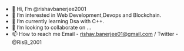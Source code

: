 - 👋 Hi, I’m @rishavbanerjee2001
- 👀 I’m interested in Web Development,Devops and Blockchain.
- 🌱 I’m currently learning Dsa with C++.
- 💞️ I’m looking to collaborate on ...
- 📫 How to reach me Email - rishav.banerjee01@gmail.com / Twitter - @RisB_2001

<!---
rishavbanerjee2001/rishavbanerjee2001 is a ✨ special ✨ repository because its `README.md` (this file) appears on your GitHub profile.
You can click the Preview link to take a look at your changes.
--->
